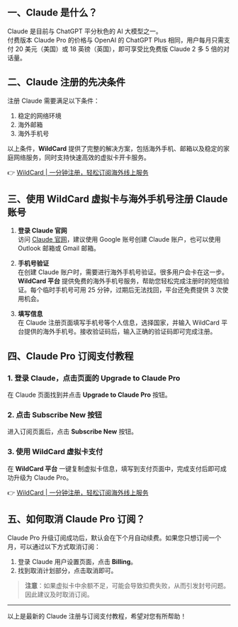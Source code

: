## 一、Claude 是什么？

Claude 是目前与 ChatGPT 平分秋色的 AI 大模型之一。  
付费版本 Claude Pro 的价格与 OpenAI 的 ChatGPT Plus 相同，用户每月只需支付 20 美元（美国）或 18 英镑（英国），即可享受比免费版 Claude 2 多 5 倍的对话量。

## 二、Claude 注册的先决条件

注册 Claude 需要满足以下条件：

1. 稳定的网络环境  
2. 海外邮箱  
3. 海外手机号  

以上条件，**WildCard** 提供了完整的解决方案，包括海外手机、邮箱以及稳定的家庭网络服务，同时支持快速高效的虚拟卡开卡服务。

👉 [WildCard | 一分钟注册，轻松订阅海外线上服务](https://bit.ly/bewildcard)

## 三、使用 WildCard 虚拟卡与海外手机号注册 Claude 账号

1. **登录 Claude 官网**  
   访问 [Claude 官网](https://claude.ai/login)，建议使用 Google 账号创建 Claude 账户，也可以使用 Outlook 邮箱或 Gmail 邮箱。

2. **手机号验证**  
   在创建 Claude 账户时，需要进行海外手机号验证。很多用户会卡在这一步。  
   **WildCard 平台** 提供免费的海外手机号服务，帮助您轻松完成注册时的短信验证。每个临时手机号可用 25 分钟，过期后无法找回，平台还免费提供 3 次使用机会。

3. **填写信息**  
   在 Claude 注册页面填写手机号等个人信息，选择国家，并输入 WildCard 平台提供的海外手机号。接收验证码后，输入正确的验证码即可完成注册。

## 四、Claude Pro 订阅支付教程

### 1. 登录 Claude，点击页面的 **Upgrade to Claude Pro**

在 Claude 页面找到并点击 **Upgrade to Claude Pro** 按钮。

### 2. 点击 **Subscribe New** 按钮

进入订阅页面后，点击 **Subscribe New** 按钮。

### 3. 使用 WildCard 虚拟卡支付

在 **WildCard 平台** 一键复制虚拟卡信息，填写到支付页面中，完成支付后即可成功升级为 Claude Pro。

👉 [WildCard | 一分钟注册，轻松订阅海外线上服务](https://bit.ly/bewildcard)

## 五、如何取消 Claude Pro 订阅？

Claude Pro 升级订阅成功后，默认会在下个月自动续费。如果您只想订阅一个月，可以通过以下方式取消订阅：

1. 登录 Claude 用户设置页面，点击 **Billing**。  
2. 找到取消计划部分，点击取消即可。

> **注意**：如果虚拟卡中余额不足，可能会导致扣费失败，从而引发封号问题。因此建议及时取消订阅。

---

以上是最新的 Claude 注册与订阅支付教程，希望对您有所帮助！